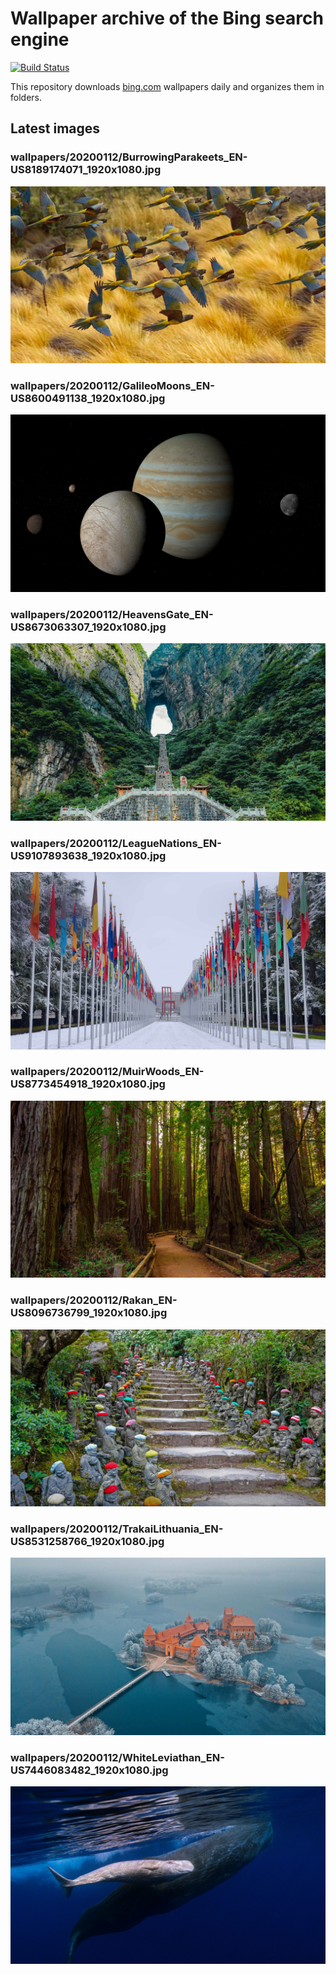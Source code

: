 # Wallpaper archive of the Bing search engine

[![Build Status](https://travis-ci.org/kijart/bing-daily-images-dl.svg?branch=wallpapers)](https://travis-ci.org/kijart/bing-daily-images-dl)

This repository downloads [bing.com](https://www.bing.com) wallpapers daily and organizes them in folders.

## Latest images

<!-- Wallpapers -->

### wallpapers/20200112/BurrowingParakeets_EN-US8189174071_1920x1080.jpg

![wallpapers/20200112/BurrowingParakeets_EN-US8189174071_1920x1080.jpg](wallpapers/20200112/BurrowingParakeets_EN-US8189174071_1920x1080.jpg)

### wallpapers/20200112/GalileoMoons_EN-US8600491138_1920x1080.jpg

![wallpapers/20200112/GalileoMoons_EN-US8600491138_1920x1080.jpg](wallpapers/20200112/GalileoMoons_EN-US8600491138_1920x1080.jpg)

### wallpapers/20200112/HeavensGate_EN-US8673063307_1920x1080.jpg

![wallpapers/20200112/HeavensGate_EN-US8673063307_1920x1080.jpg](wallpapers/20200112/HeavensGate_EN-US8673063307_1920x1080.jpg)

### wallpapers/20200112/LeagueNations_EN-US9107893638_1920x1080.jpg

![wallpapers/20200112/LeagueNations_EN-US9107893638_1920x1080.jpg](wallpapers/20200112/LeagueNations_EN-US9107893638_1920x1080.jpg)

### wallpapers/20200112/MuirWoods_EN-US8773454918_1920x1080.jpg

![wallpapers/20200112/MuirWoods_EN-US8773454918_1920x1080.jpg](wallpapers/20200112/MuirWoods_EN-US8773454918_1920x1080.jpg)

### wallpapers/20200112/Rakan_EN-US8096736799_1920x1080.jpg

![wallpapers/20200112/Rakan_EN-US8096736799_1920x1080.jpg](wallpapers/20200112/Rakan_EN-US8096736799_1920x1080.jpg)

### wallpapers/20200112/TrakaiLithuania_EN-US8531258766_1920x1080.jpg

![wallpapers/20200112/TrakaiLithuania_EN-US8531258766_1920x1080.jpg](wallpapers/20200112/TrakaiLithuania_EN-US8531258766_1920x1080.jpg)

### wallpapers/20200112/WhiteLeviathan_EN-US7446083482_1920x1080.jpg

![wallpapers/20200112/WhiteLeviathan_EN-US7446083482_1920x1080.jpg](wallpapers/20200112/WhiteLeviathan_EN-US7446083482_1920x1080.jpg)

